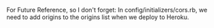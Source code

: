 For Future Reference, so I don't forget:
In config/initializers/cors.rb, we need to add origins to the origins list when we deploy to Heroku.
